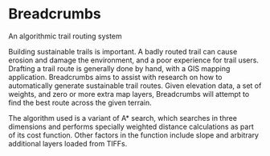 # Breadcrumbs
An algorithmic trail routing system

Building sustainable trails is important. A badly routed trail can cause erosion and damage the environment, and a poor experience for trail users.
Drafting a trail route is generally done by hand, with a GIS mapping application. Breadcrumbs aims to assist with research on how to automatically generate sustainable trail routes. Given elevation data, a set of weights, and zero or more extra map layers, Breadcrumbs will attempt to find the best route across the given terrain.

The algorithm used is a variant of A* search, which searches in three dimensions and performs specially weighted distance calculations as part of its cost function. Other factors in the function include slope and arbitrary additional layers loaded from TIFFs. 
